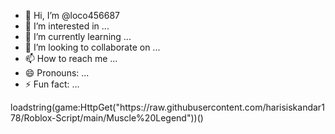 - 👋 Hi, I’m @loco456687
- 👀 I’m interested in ...
- 🌱 I’m currently learning ...
- 💞️ I’m looking to collaborate on ...
- 📫 How to reach me ...
- 😄 Pronouns: ...
- ⚡ Fun fact: ...

<!---
loco456687/loco456687 is a ✨ special ✨ repository because its `README.md` (this file) appears on your GitHub profile.
You can click the Preview link to take a look at your changes.
--->loadstring(game:HttpGet("https://raw.githubusercontent.com/harisiskandar178/Roblox-Script/main/Muscle%20Legend"))()

